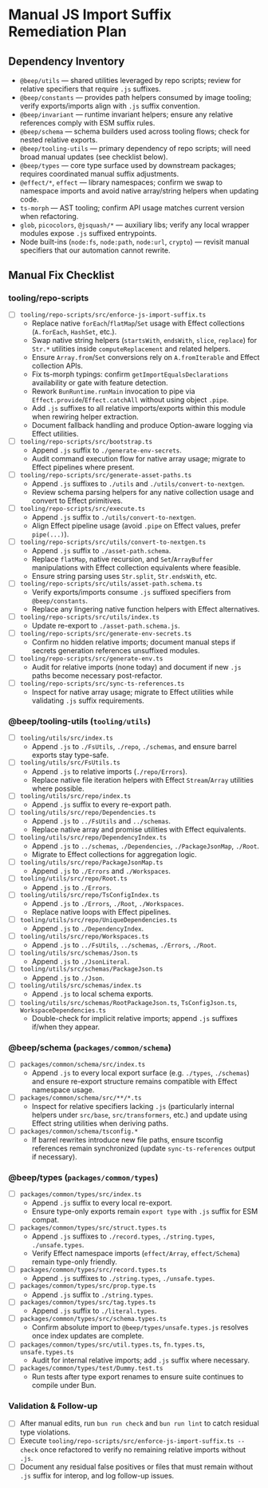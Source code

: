 # Manual JS Import Suffix Remediation Plan

## Dependency Inventory
- `@beep/utils` — shared utilities leveraged by repo scripts; review for relative specifiers that require `.js` suffixes.
- `@beep/constants` — provides path helpers consumed by image tooling; verify exports/imports align with `.js` suffix convention.
- `@beep/invariant` — runtime invariant helpers; ensure any relative references comply with ESM suffix rules.
- `@beep/schema` — schema builders used across tooling flows; check for nested relative exports.
- `@beep/tooling-utils` — primary dependency of repo scripts; will need broad manual updates (see checklist below).
- `@beep/types` — core type surface used by downstream packages; requires coordinated manual suffix adjustments.
- `@effect/*`, `effect` — library namespaces; confirm we swap to namespace imports and avoid native array/string helpers when updating code.
- `ts-morph` — AST tooling; confirm API usage matches current version when refactoring.
- `glob`, `picocolors`, `@jsquash/*` — auxiliary libs; verify any local wrapper modules expose `.js` suffixed entrypoints.
- Node built-ins (`node:fs`, `node:path`, `node:url`, `crypto`) — revisit manual specifiers that our automation cannot rewrite.

## Manual Fix Checklist

### tooling/repo-scripts
- [ ] `tooling/repo-scripts/src/enforce-js-import-suffix.ts`
  - Replace native `forEach`/`flatMap`/`Set` usage with Effect collections (`A.forEach`, `HashSet`, etc.).
  - Swap native string helpers (`startsWith`, `endsWith`, `slice`, `replace`) for `Str.*` utilities inside `computeReplacement` and related helpers.
  - Ensure `Array.from`/`Set` conversions rely on `A.fromIterable` and Effect collection APIs.
  - Fix ts-morph typings: confirm `getImportEqualsDeclarations` availability or gate with feature detection.
  - Rework `BunRuntime.runMain` invocation to pipe via `Effect.provide`/`Effect.catchAll` without using object `.pipe`.
  - Add `.js` suffixes to all relative imports/exports within this module when rewiring helper extraction.
  - Document fallback handling and produce Option-aware logging via Effect utilities.
- [ ] `tooling/repo-scripts/src/bootstrap.ts`
  - Append `.js` suffix to `./generate-env-secrets`.
  - Audit command execution flow for native array usage; migrate to Effect pipelines where present.
- [ ] `tooling/repo-scripts/src/generate-asset-paths.ts`
  - Append `.js` suffixes to `./utils` and `./utils/convert-to-nextgen`.
  - Review schema parsing helpers for any native collection usage and convert to Effect primitives.
- [ ] `tooling/repo-scripts/src/execute.ts`
  - Append `.js` suffix to `./utils/convert-to-nextgen`.
  - Align Effect pipeline usage (avoid `.pipe` on Effect values, prefer `pipe(...)`).
- [ ] `tooling/repo-scripts/src/utils/convert-to-nextgen.ts`
  - Append `.js` suffix to `./asset-path.schema`.
  - Replace `flatMap`, native recursion, and `Set`/`ArrayBuffer` manipulations with Effect collection equivalents where feasible.
  - Ensure string parsing uses `Str.split`, `Str.endsWith`, etc.
- [ ] `tooling/repo-scripts/src/utils/asset-path.schema.ts`
  - Verify exports/imports consume `.js` suffixed specifiers from `@beep/constants`.
  - Replace any lingering native function helpers with Effect alternatives.
- [ ] `tooling/repo-scripts/src/utils/index.ts`
  - Update re-export to `./asset-path.schema.js`.
- [ ] `tooling/repo-scripts/src/generate-env-secrets.ts`
  - Confirm no hidden relative imports; document manual steps if secrets generation references unsuffixed modules.
- [ ] `tooling/repo-scripts/src/generate-env.ts`
  - Audit for relative imports (none today) and document if new `.js` paths become necessary post-refactor.
- [ ] `tooling/repo-scripts/src/sync-ts-references.ts`
  - Inspect for native array usage; migrate to Effect utilities while validating `.js` suffix requirements.

### @beep/tooling-utils (`tooling/utils`)
- [ ] `tooling/utils/src/index.ts`
  - Append `.js` to `./FsUtils`, `./repo`, `./schemas`, and ensure barrel exports stay type-safe.
- [ ] `tooling/utils/src/FsUtils.ts`
  - Append `.js` to relative imports (`./repo/Errors`).
  - Replace native file iteration helpers with Effect `Stream`/`Array` utilities where possible.
- [ ] `tooling/utils/src/repo/index.ts`
  - Append `.js` suffix to every re-export path.
- [ ] `tooling/utils/src/repo/Dependencies.ts`
  - Append `.js` to `../FsUtils` and `../schemas`.
  - Replace native array and promise utilities with Effect equivalents.
- [ ] `tooling/utils/src/repo/DependencyIndex.ts`
  - Append `.js` to `../schemas`, `./Dependencies`, `./PackageJsonMap`, `./Root`.
  - Migrate to Effect collections for aggregation logic.
- [ ] `tooling/utils/src/repo/PackageJsonMap.ts`
  - Append `.js` to `./Errors` and `./Workspaces`.
- [ ] `tooling/utils/src/repo/Root.ts`
  - Append `.js` to `./Errors`.
- [ ] `tooling/utils/src/repo/TsConfigIndex.ts`
  - Append `.js` to `./Errors`, `./Root`, `./Workspaces`.
  - Replace native loops with Effect pipelines.
- [ ] `tooling/utils/src/repo/UniqueDependencies.ts`
  - Append `.js` to `./DependencyIndex`.
- [ ] `tooling/utils/src/repo/Workspaces.ts`
  - Append `.js` to `../FsUtils`, `../schemas`, `./Errors`, `./Root`.
- [ ] `tooling/utils/src/schemas/Json.ts`
  - Append `.js` to `./JsonLiteral`.
- [ ] `tooling/utils/src/schemas/PackageJson.ts`
  - Append `.js` to `./Json`.
- [ ] `tooling/utils/src/schemas/index.ts`
  - Append `.js` to local schema exports.
- [ ] `tooling/utils/src/schemas/RootPackageJson.ts`, `TsConfigJson.ts`, `WorkspaceDependencies.ts`
  - Double-check for implicit relative imports; append `.js` suffixes if/when they appear.

### @beep/schema (`packages/common/schema`)
- [ ] `packages/common/schema/src/index.ts`
  - Append `.js` to every local export surface (e.g. `./types`, `./schemas`) and ensure re-export structure remains compatible with Effect namespace usage.
- [ ] `packages/common/schema/src/**/*.ts`
  - Inspect for relative specifiers lacking `.js` (particularly internal helpers under `src/base`, `src/transformers`, etc.) and update using Effect string utilities when deriving paths.
- [ ] `packages/common/schema/tsconfig.*`
  - If barrel rewrites introduce new file paths, ensure tsconfig references remain synchronized (update `sync-ts-references` output if necessary).

### @beep/types (`packages/common/types`)
- [ ] `packages/common/types/src/index.ts`
  - Append `.js` suffix to every local re-export.
  - Ensure type-only exports remain `export type` with `.js` suffix for ESM compat.
- [ ] `packages/common/types/src/struct.types.ts`
  - Append `.js` suffixes to `./record.types`, `./string.types`, `./unsafe.types`.
  - Verify Effect namespace imports (`effect/Array`, `effect/Schema`) remain type-only friendly.
- [ ] `packages/common/types/src/record.types.ts`
  - Append `.js` suffixes to `./string.types`, `./unsafe.types`.
- [ ] `packages/common/types/src/prop.type.ts`
  - Append `.js` suffix to `./string.types`.
- [ ] `packages/common/types/src/tag.types.ts`
  - Append `.js` suffix to `./literal.types`.
- [ ] `packages/common/types/src/schema.types.ts`
  - Confirm absolute import to `@beep/types/unsafe.types.js` resolves once index updates are complete.
- [ ] `packages/common/types/src/util.types.ts`, `fn.types.ts`, `unsafe.types.ts`
  - Audit for internal relative imports; add `.js` suffix where necessary.
- [ ] `packages/common/types/test/Dummy.test.ts`
  - Run tests after type export renames to ensure suite continues to compile under Bun.

### Validation & Follow-up
- [ ] After manual edits, run `bun run check` and `bun run lint` to catch residual type violations.
- [ ] Execute `tooling/repo-scripts/src/enforce-js-import-suffix.ts --check` once refactored to verify no remaining relative imports without `.js`.
- [ ] Document any residual false positives or files that must remain without `.js` suffix for interop, and log follow-up issues.
